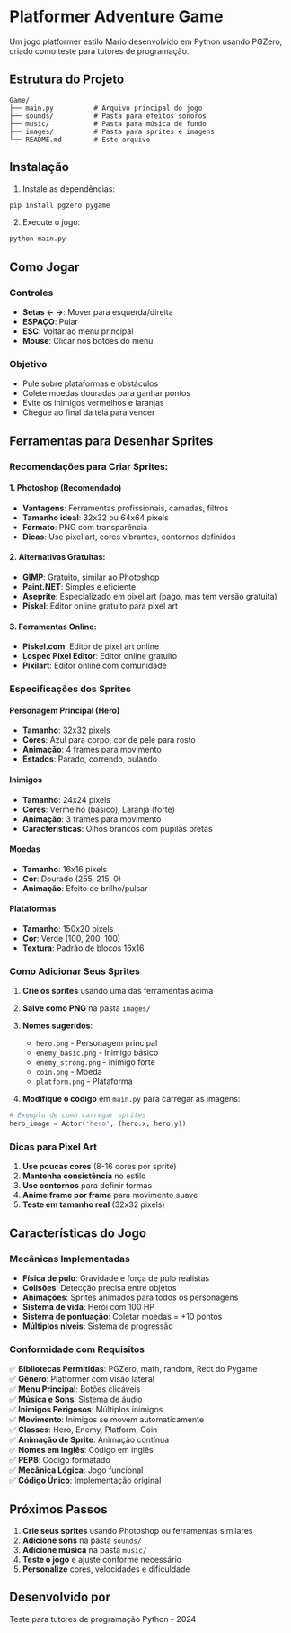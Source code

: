 # Platformer Adventure Game

Um jogo platformer estilo Mario desenvolvido em Python usando PGZero, criado como teste para tutores de programação.

## Estrutura do Projeto

```
Game/
├── main.py          # Arquivo principal do jogo
├── sounds/          # Pasta para efeitos sonoros
├── music/           # Pasta para música de fundo
├── images/          # Pasta para sprites e imagens
└── README.md        # Este arquivo
```

## Instalação

1. Instale as dependências:
```bash
pip install pgzero pygame
```

2. Execute o jogo:
```bash
python main.py
```

## Como Jogar

### Controles
- **Setas ← →**: Mover para esquerda/direita
- **ESPAÇO**: Pular
- **ESC**: Voltar ao menu principal
- **Mouse**: Clicar nos botões do menu

### Objetivo
- Pule sobre plataformas e obstáculos
- Colete moedas douradas para ganhar pontos
- Evite os inimigos vermelhos e laranjas
- Chegue ao final da tela para vencer

## Ferramentas para Desenhar Sprites

### Recomendações para Criar Sprites:

#### 1. **Photoshop** (Recomendado)
- **Vantagens**: Ferramentas profissionais, camadas, filtros
- **Tamanho ideal**: 32x32 ou 64x64 pixels
- **Formato**: PNG com transparência
- **Dicas**: Use pixel art, cores vibrantes, contornos definidos

#### 2. **Alternativas Gratuitas**:
- **GIMP**: Gratuito, similar ao Photoshop
- **Paint.NET**: Simples e eficiente
- **Aseprite**: Especializado em pixel art (pago, mas tem versão gratuita)
- **Piskel**: Editor online gratuito para pixel art

#### 3. **Ferramentas Online**:
- **Piskel.com**: Editor de pixel art online
- **Lospec Pixel Editor**: Editor online gratuito
- **Pixilart**: Editor online com comunidade

### Especificações dos Sprites

#### Personagem Principal (Hero)
- **Tamanho**: 32x32 pixels
- **Cores**: Azul para corpo, cor de pele para rosto
- **Animação**: 4 frames para movimento
- **Estados**: Parado, correndo, pulando

#### Inimigos
- **Tamanho**: 24x24 pixels
- **Cores**: Vermelho (básico), Laranja (forte)
- **Animação**: 3 frames para movimento
- **Características**: Olhos brancos com pupilas pretas

#### Moedas
- **Tamanho**: 16x16 pixels
- **Cor**: Dourado (255, 215, 0)
- **Animação**: Efeito de brilho/pulsar

#### Plataformas
- **Tamanho**: 150x20 pixels
- **Cor**: Verde (100, 200, 100)
- **Textura**: Padrão de blocos 16x16

### Como Adicionar Seus Sprites

1. **Crie os sprites** usando uma das ferramentas acima
2. **Salve como PNG** na pasta `images/`
3. **Nomes sugeridos**:
   - `hero.png` - Personagem principal
   - `enemy_basic.png` - Inimigo básico
   - `enemy_strong.png` - Inimigo forte
   - `coin.png` - Moeda
   - `platform.png` - Plataforma

4. **Modifique o código** em `main.py` para carregar as imagens:
```python
# Exemplo de como carregar sprites
hero_image = Actor('hero', (hero.x, hero.y))
```

### Dicas para Pixel Art

1. **Use poucas cores** (8-16 cores por sprite)
2. **Mantenha consistência** no estilo
3. **Use contornos** para definir formas
4. **Anime frame por frame** para movimento suave
5. **Teste em tamanho real** (32x32 pixels)

## Características do Jogo

### Mecânicas Implementadas
- **Física de pulo**: Gravidade e força de pulo realistas
- **Colisões**: Detecção precisa entre objetos
- **Animações**: Sprites animados para todos os personagens
- **Sistema de vida**: Herói com 100 HP
- **Sistema de pontuação**: Coletar moedas = +10 pontos
- **Múltiplos níveis**: Sistema de progressão

### Conformidade com Requisitos
✅ **Bibliotecas Permitidas**: PGZero, math, random, Rect do Pygame  
✅ **Gênero**: Platformer com visão lateral  
✅ **Menu Principal**: Botões clicáveis  
✅ **Música e Sons**: Sistema de áudio  
✅ **Inimigos Perigosos**: Múltiplos inimigos  
✅ **Movimento**: Inimigos se movem automaticamente  
✅ **Classes**: Hero, Enemy, Platform, Coin  
✅ **Animação de Sprite**: Animação contínua  
✅ **Nomes em Inglês**: Código em inglês  
✅ **PEP8**: Código formatado  
✅ **Mecânica Lógica**: Jogo funcional  
✅ **Código Único**: Implementação original

## Próximos Passos

1. **Crie seus sprites** usando Photoshop ou ferramentas similares
2. **Adicione sons** na pasta `sounds/`
3. **Adicione música** na pasta `music/`
4. **Teste o jogo** e ajuste conforme necessário
5. **Personalize** cores, velocidades e dificuldade

## Desenvolvido por

Teste para tutores de programação Python - 2024

